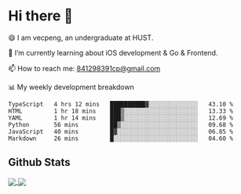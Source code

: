 
# Hi there 👋
😄 I am vecpeng, an undergraduate at HUST.

🌱 I’m currently learning about iOS development & Go & Frontend.

📫 How to reach me: 841298391cp@gmail.com

📊 My weekly development breakdown
<!--START_SECTION:waka-->

```text
TypeScript   4 hrs 12 mins   ██████████▓░░░░░░░░░░░░░░   43.10 %
HTML         1 hr 18 mins    ███▒░░░░░░░░░░░░░░░░░░░░░   13.33 %
YAML         1 hr 14 mins    ███▒░░░░░░░░░░░░░░░░░░░░░   12.69 %
Python       56 mins         ██▒░░░░░░░░░░░░░░░░░░░░░░   09.68 %
JavaScript   40 mins         █▓░░░░░░░░░░░░░░░░░░░░░░░   06.85 %
Markdown     26 mins         █░░░░░░░░░░░░░░░░░░░░░░░░   04.60 %
```

<!--END_SECTION:waka-->

## Github Stats
<a href="https://github.com/anuraghazra/github-readme-stats">
  <img align="center" src="https://github-readme-stats.vercel.app/api?username=vecpeng&count_private=true&hide=stars" />
</a>
<a href="https://github.com/anuraghazra/convoychat">
  <img align="center" src="https://github-readme-stats.vercel.app/api/top-langs/?username=vecpeng&layout=compact" />
</a>
